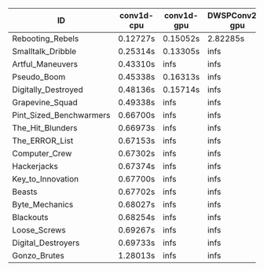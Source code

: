 |ID|conv1d-cpu|conv1d-gpu|DWSPConv2D-gpu|gemm-gpu|avg|
|-|-|-|-|-|-|
|Rebooting_Rebels|0.12727s|0.15052s|2.82285s|1.67540s|1.19401s|
|Smalltalk_Dribble|0.25314s|0.13305s|infs|1.87915s|infs|
|Artful_Maneuvers|0.43310s|infs|infs|4.48426s|infs|
|Pseudo_Boom|0.45338s|0.16313s|infs|4.79826s|infs|
|Digitally_Destroyed|0.48136s|0.15714s|infs|3.02590s|infs|
|Grapevine_Squad|0.49338s|infs|infs|4.38204s|infs|
|Pint_Sized_Benchwarmers|0.66700s|infs|infs|4.43209s|infs|
|The_Hit_Blunders|0.66973s|infs|infs|4.37782s|infs|
|The_ERROR_List|0.67153s|infs|infs|4.48880s|infs|
|Computer_Crew|0.67302s|infs|infs|4.38039s|infs|
|Hackerjacks|0.67374s|infs|infs|4.44114s|infs|
|Key_to_Innovation|0.67700s|infs|infs|4.40937s|infs|
|Beasts|0.67702s|infs|infs|4.40458s|infs|
|Byte_Mechanics|0.68027s|infs|infs|4.44370s|infs|
|Blackouts|0.68254s|infs|infs|4.40552s|infs|
|Loose_Screws|0.69267s|infs|infs|4.55252s|infs|
|Digital_Destroyers|0.69733s|infs|infs|4.37500s|infs|
|Gonzo_Brutes|1.28013s|infs|infs|4.39400s|infs|
